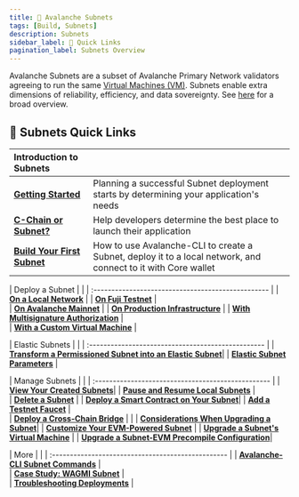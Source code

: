 ```yaml
---
title: 🔺 Avalanche Subnets 
tags: [Build, Subnets]
description: Subnets 
sidebar_label: 🔗 Quick Links
pagination_label: Subnets Overview
---
```


Avalanche Subnets are a subset of Avalanche Primary Network validators agreeing to run the same [Virtual
Machines (VM)](/docs/learn/avalanche/subnets-overview.md#virtual-machines). Subnets
enable extra dimensions of reliability, efficiency, and data sovereignty. See [here](/learn/avalanche/subnets-overview.md)
for a broad overview. 

## 🔗 Subnets Quick Links

| Introduction to Subnets       |   |
| :------------------------------------------------- | :-------------------------------------------------------------------------------------------------------------------------------------------------- |
| [**Getting Started**](/build/subnet/getting-started.md)      | Planning a successful Subnet deployment starts by determining your application's needs |
| [**C-Chain or Subnet?**](/build/subnet/c-chain-vs-subnet.md)      | Help developers determine the best place to launch their application |
| [**Build Your First Subnet**](/build/subnet/hello-subnet.md)      | How to use Avalanche-CLI to create a Subnet, deploy it to a local network, and connect to it with Core wallet |

| Deploy a Subnet       |  |
| :------------------------------------------------- | 
| [**On a Local Network**](/build/subnet/deploy/local-subnet.md) |
| [**On Fuji Testnet**](/build/subnet/deploy/fuji-testnet-subnet.md) |   
| [**On Avalanche Mainnet**](/build/subnet/deploy/mainnet-subnet.md)  | 
| [**On Production Infrastructure**](/build/subnet/deploy/on-prod-infra.md)   |
| [**With Multisignature Authorization**](/build/subnet/deploy/multisig-auth.md) |   
| [**With a Custom Virtual Machine**](/build/subnet/deploy/custom-vm-subnet.md)  | 

| Elastic Subnets       |  |
| :------------------------------------------------- | 
| [**Transform a Permissioned Subnet into an Elastic Subnet**](/build/subnet/elastic/transform-to-elastic-subnet.md)|
| [**Elastic Subnet Parameters**](/build/subnet/elastic/elastic-parameters.md) |  

| Manage Subnets       |  |
| :------------------------------------------------- | 
| [**View Your Created Subnets**](/build/subnet/maintain/view-subnets.md)|
| [**Pause and Resume Local Subnets**](/build/subnet/maintain/pause-resume-subnet.md) |  
| [**Delete a Subnet**](/build/subnet/maintain/delete-subnet.md) | 
| [**Deploy a Smart Contract on Your Subnet**](/build/subnet/utility/deploy-smart-contract-to-subnet.md)|
| [**Add a Testnet Faucet**](/build/subnet/utility/avalanche-subnet-faucet.md) |  
| [**Deploy a Cross-Chain Bridge**](/build/subnet/utility/cross-chain-evm-bridge.md) | |
| [**Considerations When Upgrading a Subnet**](/build/subnet/upgrade/considerations-subnet-upgrade.md)|
| [**Customize Your EVM-Powered Subnet**](/build/subnet/upgrade/customize-a-subnet.md) | 
| [**Upgrade a Subnet's Virtual Machine**](/build/subnet/upgrade/upgrade-subnet-vm.md) | 
| [**Upgrade a Subnet-EVM Precompile Configuration**](/build/subnet/upgrade/upgrade-precompile.md)|

| More      |  |
| :------------------------------------------------- |
| [**Avalanche-CLI Subnet Commands**](/tooling/avalanche-cli.md) |  
| [**Case Study: WAGMI Subnet**](build/subnet/info/wagmi.md) |  
| [**Troubleshooting Deployments**](build/subnet/info/troubleshoot-subnet.md) |  
